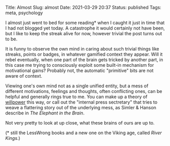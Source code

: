 Title: Almost
Slug: almost
Date: 2021-03-29 20:37
Status: published
Tags: meta, psychology

I almost just went to bed for some reading\* when I caught it just in time that I had not blogged yet today.
A catastrophe it would certainly not have been, but I like to keep the streak alive for now, however trivial
the post turns out to be.

It is funny to observe the own mind in caring about such trivial things like streaks, points or badges, in
whatever gamified context they appear. Will it rebel eventually, when one part of the brain gets tricked
by another part, in this case me trying to consciously exploit some built-in mechanism for motivational
gains? Probably not, the automatic "primitive" bits are not aware of context.

Viewing one's own mind not as a single unified entity, but a mess of different motivations, feelings and
thoughts, often conflicting ones, can be helpful and generally rings true to me. You can make up a theory of 
[willpower](https://astralcodexten.substack.com/p/towards-a-bayesian-theory-of-willpower) this way, or
call out the "internal press sectretary" that tries to weave a flattering story out of the underlying mess,
as Simler & Hanson describe in _The Elephant in the Brain_.

Not very pretty to look at up close, what these brains of ours are up to.


(\* still the LessWrong books and a new one on the Viking age, called _River Kings_.)

